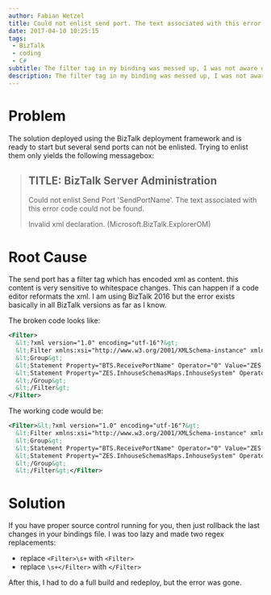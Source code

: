 ```yaml
---
author: Fabian Wetzel
title: Could not enlist send port. The text associated with this error code could not be found.
date: 2017-04-10 10:25:15
tags:
 - BizTalk
 - coding
 - C#
subtitle: The filter tag in my binding was messed up, I was not aware of it and the error is not helpful either.
description: The filter tag in my binding was messed up, I was not aware of it and the error is not helpful either.
---
```


# Problem

The solution deployed using the BizTalk deployment framework and is ready to start but several send ports can not be enlisted. Trying to enlist them only yields the following messagebox:

> TITLE: BizTalk Server Administration
> ------------------------------
>
> Could not enlist Send Port 'SendPortName'. The text associated with this error code could not be found.
>
> Invalid xml declaration.
>  (Microsoft.BizTalk.ExplorerOM)

# Root Cause

The send port has a filter tag which has encoded xml as content. this content is very sensitive to whitespace changes. This can happen if a code editor reformats the xml. I am using BizTalk 2016 but the error exists basically in all BizTalk versions as far as I know.

The broken code looks like:
```xml
<Filter>
  &lt;?xml version="1.0" encoding="utf-16"?&gt;
  &lt;Filter xmlns:xsi="http://www.w3.org/2001/XMLSchema-instance" xmlns:xsd="http://www.w3.org/2001/XMLSchema"&gt;
  &lt;Group&gt;
  &lt;Statement Property="BTS.ReceivePortName" Operator="0" Value="ZES.SendToInhouse.DB_OutgoingTransfileToIsu" /&gt;
  &lt;Statement Property="ZES.InhouseSchemasMaps.InhouseSystem" Operator="0" Value="INHOUSESYSTEM_ISU_DSO" /&gt;
  &lt;/Group&gt;
  &lt;/Filter&gt;
</Filter>
```

The working code would be:

```xml
<Filter>&lt;?xml version="1.0" encoding="utf-16"?&gt;
  &lt;Filter xmlns:xsi="http://www.w3.org/2001/XMLSchema-instance" xmlns:xsd="http://www.w3.org/2001/XMLSchema"&gt;
  &lt;Group&gt;
  &lt;Statement Property="BTS.ReceivePortName" Operator="0" Value="ZES.SendToInhouse.DB_OutgoingTransfileToIsu" /&gt;
  &lt;Statement Property="ZES.InhouseSchemasMaps.InhouseSystem" Operator="0" Value="INHOUSESYSTEM_ISU_DSO" /&gt;
  &lt;/Group&gt;
  &lt;/Filter&gt;</Filter>
```

# Solution

If you have proper source control running for you, then just rollback the last changes in your bindings file. I was too lazy and made two regex replacements:

- replace `<Filter>\s+` with `<Filter>`
- replace `\s+</Filter>` with `</Filter>`

After this, I had to do a full build and redeploy, but the error was gone.
